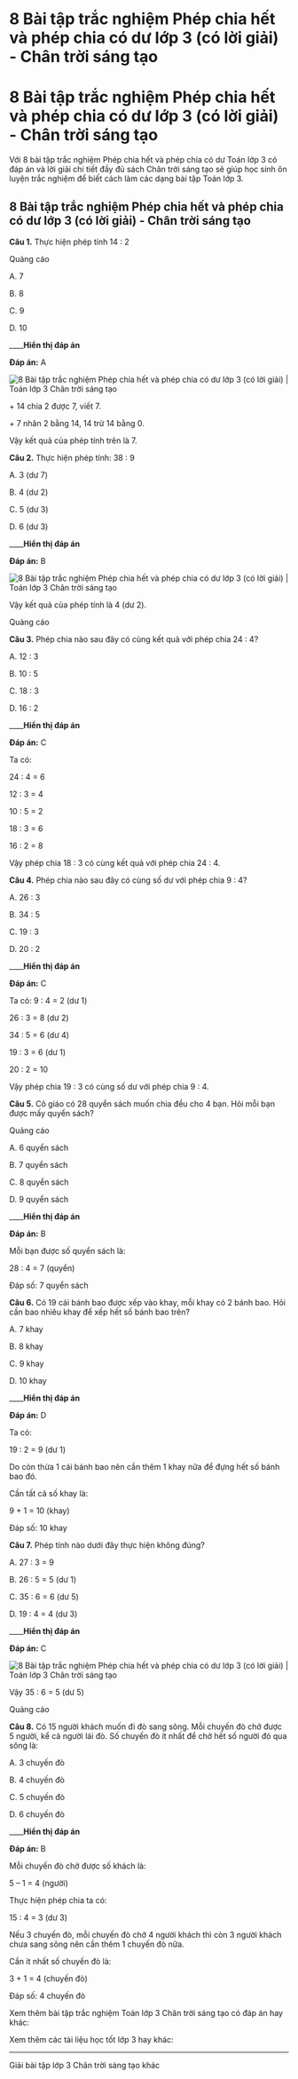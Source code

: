 # 8 Bài tập trắc nghiệm Phép chia hết và phép chia có dư lớp 3 (có lời giải) - Chân trời sáng tạo

# 8 Bài tập trắc nghiệm Phép chia hết và phép chia có dư lớp 3 (có lời giải) - Chân trời sáng tạo

Với 8 bài tập trắc nghiệm Phép chia hết và phép chia có dư Toán lớp 3 có đáp án và lời giải chi tiết đầy đủ sách Chân trời sáng tạo sẽ giúp học sinh ôn luyện trắc nghiệm để biết cách làm các dạng bài tập Toán lớp 3.

## 8 Bài tập trắc nghiệm Phép chia hết và phép chia có dư lớp 3 (có lời giải) - Chân trời sáng tạo

**Câu 1.** Thực hiện phép tính 14 : 2

Quảng cáo

A. 7

B. 8

C. 9

D. 10

____**Hiển thị đáp án**

**Đáp án:** A

![8 Bài tập trắc nghiệm Phép chia hết và phép chia có dư lớp 3 \(có lời giải\) | Toán lớp 3 Chân trời sáng tạo](https://vietjack.com/toan-3-ct/images/trac-nghiem-phep-chia-het-va-phep-chia-co-du-244647.PNG)

\+ 14 chia 2 được 7, viết 7.

\+ 7 nhân 2 bằng 14, 14 trừ 14 bằng 0.

Vậy kết quả của phép tính trên là 7.

**Câu 2.** Thực hiện phép tính: 38 : 9

A. 3 (dư 7)

B. 4 (dư 2)

C. 5 (dư 3)

D. 6 (dư 3)

____**Hiển thị đáp án**

**Đáp án:** B

![8 Bài tập trắc nghiệm Phép chia hết và phép chia có dư lớp 3 \(có lời giải\) | Toán lớp 3 Chân trời sáng tạo](https://vietjack.com/toan-3-ct/images/trac-nghiem-phep-chia-het-va-phep-chia-co-du-244648.PNG)

Vậy kết quả của phép tính là 4 (dư 2).

Quảng cáo

**Câu 3.** Phép chia nào sau đây có cùng kết quả với phép chia 24 : 4?

A. 12 : 3

B. 10 : 5

C. 18 : 3

D. 16 : 2

____**Hiển thị đáp án**

**Đáp án:** C

Ta có: 

24 : 4 = 6

12 : 3 = 4

10 : 5 = 2

18 : 3 = 6 

16 : 2 = 8

Vậy phép chia 18 : 3 có cùng kết quả với phép chia 24 : 4.

**Câu 4.** Phép chia nào sau đây có cùng số dư với phép chia 9 : 4?

A. 26 : 3

B. 34 : 5

C. 19 : 3

D. 20 : 2

____**Hiển thị đáp án**

**Đáp án:** C

Ta có: 9 : 4 = 2 (dư 1)

26 : 3 = 8 (dư 2)

34 : 5 = 6 (dư 4)

19 : 3 = 6 (dư 1)

20 : 2 = 10

Vậy phép chia 19 : 3 có cùng số dư với phép chia 9 : 4.

**Câu 5.** Cô giáo có 28 quyển sách muốn chia đều cho 4 bạn. Hỏi mỗi bạn được mấy quyển sách?

Quảng cáo

A. 6 quyển sách

B. 7 quyển sách

C. 8 quyển sách

D. 9 quyển sách

____**Hiển thị đáp án**

**Đáp án:** B

Mỗi bạn được số quyển sách là:

28 : 4 = 7 (quyển)

Đáp số: 7 quyển sách

**Câu 6.** Có 19 cái bánh bao được xếp vào khay, mỗi khay có 2 bánh bao. Hỏi cần bao nhiêu khay để xếp hết số bánh bao trên?

A. 7 khay

B. 8 khay

C. 9 khay

D. 10 khay

____**Hiển thị đáp án**

**Đáp án:** D

Ta có: 

19 : 2 = 9 (dư 1)

Do còn thừa 1 cái bánh bao nên cần thêm 1 khay nữa để đựng hết số bánh bao đó. 

Cần tất cả số khay là:

9 + 1 = 10 (khay)

Đáp số: 10 khay

**Câu 7.** Phép tính nào dưới đây thực hiện không đúng?

A. 27 : 3 = 9 

B. 26 : 5 = 5 (dư 1)

C. 35 : 6 = 6 (dư 5)

D. 19 : 4 = 4 (dư 3)

____**Hiển thị đáp án**

**Đáp án:** C

![8 Bài tập trắc nghiệm Phép chia hết và phép chia có dư lớp 3 \(có lời giải\) | Toán lớp 3 Chân trời sáng tạo](https://vietjack.com/toan-3-ct/images/trac-nghiem-phep-chia-het-va-phep-chia-co-du-244650.PNG)

Vậy 35 : 6 = 5 (dư 5)

Quảng cáo

**Câu 8.** Có 15 người khách muốn đi đò sang sông. Mỗi chuyến đò chở được 5 người, kể cả người lái đò. Số chuyến đò ít nhất để chở hết số người đó qua sông là:

A. 3 chuyến đò

B. 4 chuyến đò

C. 5 chuyến đò

D. 6 chuyến đò

____**Hiển thị đáp án**

**Đáp án:** B

Mỗi chuyến đò chở được số khách là:

5 – 1 = 4 (người)

Thực hiện phép chia ta có:

15 : 4 = 3 (dư 3)

Nếu 3 chuyến đò, mỗi chuyến đò chở 4 người khách thì còn 3 người khách chưa sang sông nên cần thêm 1 chuyến đò nữa.

Cần ít nhất số chuyến đò là:

3 + 1 = 4 (chuyến đò)

Đáp số: 4 chuyến đò

Xem thêm bài tập trắc nghiệm Toán lớp 3 Chân trời sáng tạo có đáp án hay khác:

Xem thêm các tài liệu học tốt lớp 3 hay khác:

* * *

Giải bài tập lớp 3 Chân trời sáng tạo khác
